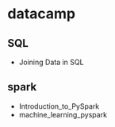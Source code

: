 # datacamp
## SQL
  * Joining Data in SQL
## spark
  * Introduction_to_PySpark
  * machine_learning_pyspark
